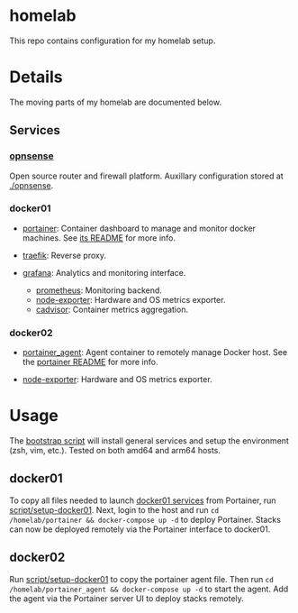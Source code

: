 # homelab

This repo contains configuration for my homelab setup.
 
# Details

The moving parts of my homelab are documented below.

## Services
### [opnsense](https://opnsense.org)

Open source router and firewall platform. Auxillary configuration stored at [./opnsense](opnsense).

### docker01

* [portainer](https://portainer.io): Container dashboard to manage and monitor docker machines. See [its README](portainer/README.md) for more info.

* [traefik](https://traefik.io): Reverse proxy.

* [grafana](https://grafana.com): Analytics and monitoring interface.
  * [prometheus](https://prometheus.io): Monitoring backend.
  * [node-exporter](https://github.com/prometheus/node_exporter): Hardware and OS metrics exporter.
  * [cadvisor](https://github.com/google/cadvisor): Container metrics aggregation.

### docker02

* [portainer_agent](portainer/docker-compose.agent.yml): Agent container to remotely manage Docker host. See the [portainer README](portainer/README.md) for more info.

* [node-exporter](https://github.com/prometheus/node_exporter): Hardware and OS metrics exporter.

# Usage

The [bootstrap script](script/bootstrap) will install general services and setup the environment (zsh, vim, etc.). Tested on both amd64 and arm64 hosts.

## docker01

To copy all files needed to launch [docker01 services](dockerfile.docker01.yml) from Portainer, run [script/setup-docker01](script/setup-docker01).
Next, login to the host and run `cd /homelab/portainer && docker-compose up -d` to deploy Portainer.
Stacks can now be deployed remotely via the Portainer interface to docker01.

## docker02

Run [script/setup-docker01](script/setup-docker01) to copy the portainer agent file. Then run `cd /homelab/portainer_agent && docker-compose up -d` to start the agent.
Add the agent via the Portainer server UI to deploy stacks remotely.